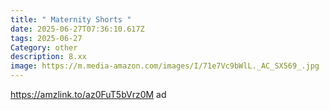 ```yaml
---
title: " Maternity Shorts "
date: 2025-06-27T07:36:10.617Z
tags: 2025-06-27
Category: other
description: 8.xx
image: https://m.media-amazon.com/images/I/71e7Vc9bWlL._AC_SX569_.jpg
---
```

https://amzlink.to/az0FuT5bVrz0M ad